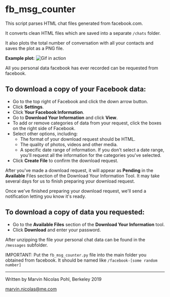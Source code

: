 # fb_msg_counter

This script parses HTML chat files generated from facebook.com.

It converts clean HTML files which are saved into a separate `/chats` folder.

It also plots the total number of conversation with all your contacts and saves the plot as a PNG file.



**Example plot:**
![Gif in action](https://i.imgur.com/k5k8tTm.png)



All you personal data facebook has ever recorded can be requested from facebook.
## To download a copy of your Facebook data:

* Go to the top right of Facebook and click the down arrow button.
* Click **Settings**.
* Click **Your Facebook Information**.
* Go to **Download Your Information** and click **View**.
* To add or remove categories of data from your request, click the boxes on the right side of Facebook.
* Select other options, including:
  * The format of your download request should be HTML.
  * The quality of photos, videos and other media.
  * A specific date range of information. If you don't select a date range, you'll request all the information for the categories you've selected.
* Click **Create File** to confirm the download request.

After you've made a download request, it will appear as **Pending** in the **Available** Files section of the Download Your Information Tool. It may take several days for us to finish preparing your download request.


Once we've finished preparing your download request, we'll send a notification letting you know it's ready.

## To download a copy of data you requested:

* Go to the **Available Files** section of the **Download Your Information** tool.
* Click **Download** and enter your password.

After unzipping the file your personal chat data can be found in the `/messages` subfolder.

IMPORTANT: Put the `fb_msg_counter.py` file into the main folder you obtained from facebook. It should be named like `/facebook-[some random number]`


_____________
Written by Marvin Nicolas Pohl, Berkeley 2019

marvin.nicolas@me.com
